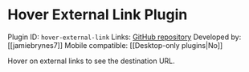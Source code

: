 # Hover External Link Plugin

Plugin ID: `hover-external-link`
Links: [GitHub repository](https://github.com/jamiebrynes7/obsidian-hover-external-link)
Developed by: [[jamiebrynes7]]
Mobile compatible: [[Desktop-only plugins|No]]

Hover on external links to see the destination URL.
